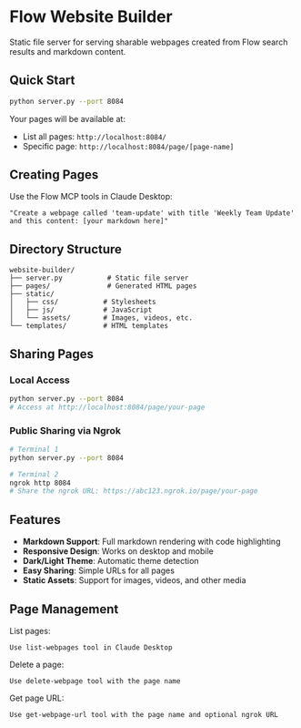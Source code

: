 # Flow Website Builder

Static file server for serving sharable webpages created from Flow search results and markdown content.

## Quick Start

```bash
python server.py --port 8084
```

Your pages will be available at:
- List all pages: `http://localhost:8084/`
- Specific page: `http://localhost:8084/page/[page-name]`

## Creating Pages

Use the Flow MCP tools in Claude Desktop:

```
"Create a webpage called 'team-update' with title 'Weekly Team Update' 
and this content: [your markdown here]"
```

## Directory Structure

```
website-builder/
├── server.py           # Static file server
├── pages/              # Generated HTML pages
├── static/
│   ├── css/           # Stylesheets
│   ├── js/            # JavaScript
│   └── assets/        # Images, videos, etc.
└── templates/         # HTML templates
```

## Sharing Pages

### Local Access
```bash
python server.py --port 8084
# Access at http://localhost:8084/page/your-page
```

### Public Sharing via Ngrok
```bash
# Terminal 1
python server.py --port 8084

# Terminal 2
ngrok http 8084
# Share the ngrok URL: https://abc123.ngrok.io/page/your-page
```

## Features

- **Markdown Support**: Full markdown rendering with code highlighting
- **Responsive Design**: Works on desktop and mobile
- **Dark/Light Theme**: Automatic theme detection
- **Easy Sharing**: Simple URLs for all pages
- **Static Assets**: Support for images, videos, and other media

## Page Management

List pages:
```
Use list-webpages tool in Claude Desktop
```

Delete a page:
```
Use delete-webpage tool with the page name
```

Get page URL:
```
Use get-webpage-url tool with the page name and optional ngrok URL
```


